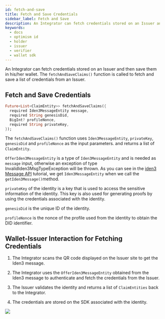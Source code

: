 ```yaml
---
id: fetch-and-save
title: Fetch and Save Credentials
sidebar_label: Fetch and Save
description: An Integrator can fetch credentials stored on an Issuer and then save them in his/her wallet.
keywords:
  - docs
  - optimism id
  - holder
  - issuer
  - verifier
  - wallet sdk
---
```


An Integrator can fetch credentials stored on an Issuer and then save them in his/her wallet. The `fetchAndSaveClaims()` function is called to fetch and save a list of credentials from an Issuer.

## Fetch and Save Credentials

```dart
Future<List<ClaimEntity>> fetchAndSaveClaims({
  required Iden3MessageEntity message,
  required String genesisDid,
  BigInt? profileNonce,
  required String privateKey,
});
```

The `fetchAndSaveClaims()` function uses `Iden3MessageEntity`, `privateKey`, `genesisDid` and `profileNonce` as the input parameters. and returns a list of `ClaimEntity`.

`OfferIden3MessageEntity` is a type of `Iden3MessageEntity` and is needed as `message` input, otherwise an exception of type InvalidIden3MsgTypeException will be thrown. As you can see in the [iden3 Message API](/docs/wallet/wallet-sdk/optimismid-sdk/iden3comm/api/get-iden3-msg.md) tutorial, we get `Iden3MessageEntity` when we call the `getIden3Message()`method.

`privateKey` of the identity is a key that is used to access the sensitive information of the identity. This key is also used for generating proofs by using the credentials associated with the identity.

`genesisDid` is the unique ID of the identity.

`profileNonce` is the nonce of the profile used from the identity to obtain the DID identifier.

## Wallet-Issuer Interaction for Fetching Credentials

1. The Integrator scans the QR code displayed on the Issuer site to get the Iden3 message.

2. The Integrator uses the `OfferIden3MessageEntity` obtained from the Iden3 message to authenticate and fetch the credentials from the Issuer.

3. The Issuer validates the identity and returns a list of `ClaimEntities` back to the Integrator.

4. The credentials are stored on the SDK associated with the identity.

![](/img/credential-wallet.png)
